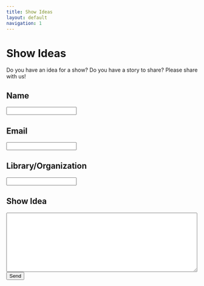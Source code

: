 ```yaml
---
title: Show Ideas
layout: default
navigation: 1
---
```


# Show Ideas

Do you have an idea for a show? Do you have a story to share? Please share with us!

<form action="https://formspree.io/your@email.com" method="POST">

  <h2>Name</h2>
  <input type="text" name="name">

  <h2>Email</h2>
  <input type="email" name="_replyto">

  <h2>Library/Organization</h2>
  <input type="text" name="organization">

  <h2>Show Idea</h2>
  <textarea name="show_ideas" rows="10" cols="60"></textarea>

  <input type="hidden" name="_subject" value="The Library is Open - Show Ideas" />
  <input type="hidden" name="_next" value="//bywatersolutions.github.io/libraryisopen.com/thanks.html" />

  <br/>
  <input type="submit" value="Send">
</form>
